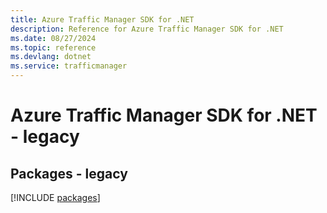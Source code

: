 ```yaml
---
title: Azure Traffic Manager SDK for .NET
description: Reference for Azure Traffic Manager SDK for .NET
ms.date: 08/27/2024
ms.topic: reference
ms.devlang: dotnet
ms.service: trafficmanager
---
```

# Azure Traffic Manager SDK for .NET - legacy
## Packages - legacy
[!INCLUDE [packages](traffic-manager-index.md)]